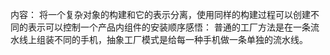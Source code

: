 内容： 将一个复杂对象的构建和它的表示分离，使用同样的构建过程可以创建不同的表示可以控制一个产品内组件的安装顺序感悟： 普通的工厂方法是在一条流水线上组装不同的手机，抽象工厂模式是给每一种手机做一条单独的流水线。